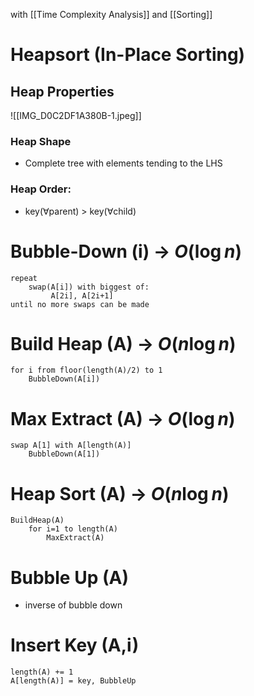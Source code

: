 with [[Time Complexity Analysis]] and [[Sorting]]
# Heapsort (In-Place Sorting)

## Heap Properties 
![[IMG_D0C2DF1A380B-1.jpeg]]
### Heap Shape
- Complete tree with elements tending to the LHS

### Heap Order:
- key($\forall$parent) > key($\forall$child)

# Bubble-Down (i) -> $O(\log n)$
```
repeat
	swap(A[i]) with biggest of:
		 A[2i], A[2i+1]
until no more swaps can be made
```

# Build Heap (A) -> $O(n\log n)$
```
for i from floor(length(A)/2) to 1
	BubbleDown(A[i])
```

# Max Extract (A) -> $O(\log n)$
```
swap A[1] with A[length(A)]
	BubbleDown(A[1])
```

# Heap Sort (A) -> $O(n\log n)$
```
BuildHeap(A)
	for i=1 to length(A)
		MaxExtract(A)
```

# Bubble Up (A)
- inverse of bubble down

# Insert Key (A,i)
```
length(A) += 1
A[length(A)] = key, BubbleUp
```
